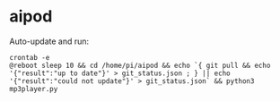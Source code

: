 # aipod

Auto-update and run:

```
crontab -e
@reboot sleep 10 && cd /home/pi/aipod && echo `{ git pull && echo '{"result":"up to date"}' > git_status.json ; } || echo '{"result":"could not update"}' > git_status.json` && python3 mp3player.py
```